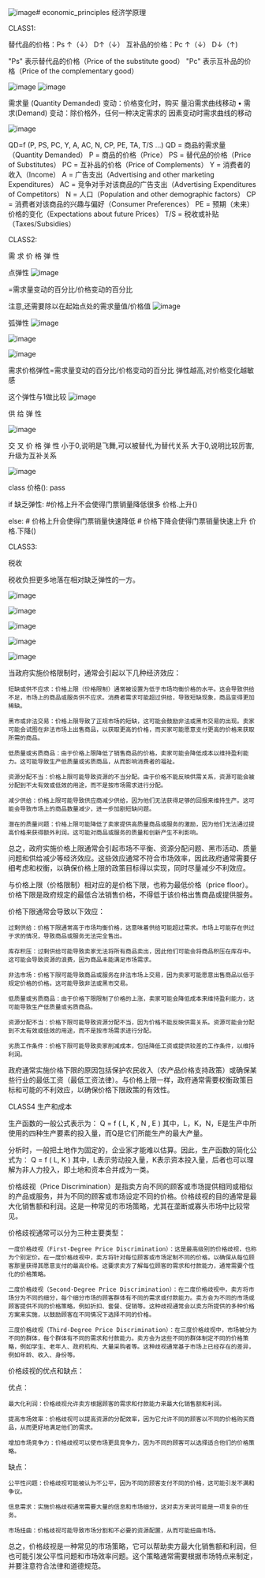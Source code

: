 ![image](https://github.com/from-import/economic_principles/assets/132730866/fc29a015-8d5c-4341-b2a5-a3c73d612f01)# economic_principles
经济学原理

CLASS1:

替代品的价格：Ps ↑（↓） D↑（↓）
互补品的价格：Pc ↑（↓） D↓（↑)

"Ps" 表示替代品的价格（Price of the substitute good）
"Pc" 表示互补品的价格（Price of the complementary good）

![image](https://github.com/from-import/economic_principles/assets/132730866/b4df4ffe-fd7a-4032-b1a9-3bab8832e6f1)
![image](https://github.com/from-import/economic_principles/assets/132730866/4bb5b3d9-1780-44aa-9f29-c5a1eafdc954)

需求量 (Quantity Demanded) 变动：价格变化时，购买
量沿需求曲线移动
• 需求(Demand) 变动：除价格外，任何一种决定需求的
因素变动时需求曲线的移动

![image](https://github.com/from-import/economic_principles/assets/132730866/de50cc48-7b00-48d1-8d56-bae012302a36)


QD=f (P, PS, PC, Y, A, AC, N, CP, PE, TA, T/S …)
    QD = 商品的需求量（Quantity Demanded）
    P = 商品的价格（Price）
    PS = 替代品的价格（Price of Substitutes）
    PC = 互补品的价格（Price of Complements）
    Y = 消费者的收入（Income）
    A = 广告支出（Advertising and other marketing Expenditures）
    AC = 竞争对手对该商品的广告支出（Advertising Expenditures of Competitors）
    N = 人口（Population and other demographic factors）
    CP = 消费者对该商品的兴趣与偏好（Consumer Preferences）
    PE = 预期（未来）价格的变化（Expectations about future Prices）
    T/S = 税收或补贴（Taxes/Subsidies）




CLASS2:

需  求  价  格  弹  性

点弹性
![image](https://github.com/from-import/economic_principles/assets/132730866/95cc3678-1765-4d5d-8ec1-f44120c7a4dc)

=需求量变动的百分比/价格变动的百分比

注意,还需要除以在起始点处的需求量值/价格值
![image](https://github.com/from-import/economic_principles/assets/132730866/6aacd084-eda3-4e64-9acc-b39798ec7bd1)



弧弹性
![image](https://github.com/from-import/economic_principles/assets/132730866/100a77c2-b732-4c76-b473-0aed931bb2f1)

![image](https://github.com/from-import/economic_principles/assets/132730866/4ed677e0-46f4-44de-a478-97cd1bde9db7)



![image](https://github.com/from-import/economic_principles/assets/132730866/44246e60-5419-465f-875f-5f231181f321)


需求价格弹性=需求量变动的百分比/价格变动的百分比
弹性越高,对价格变化越敏感

这个弹性与1做比较
![image](https://github.com/from-import/economic_principles/assets/132730866/af18f25c-a7d8-480c-9f77-beb3405dc569)




供 给 弹 性

![image](https://github.com/from-import/economic_principles/assets/132730866/d00899b2-b4b3-4b61-9014-0068c52484fd)


交 叉 价 格 弹 性
小于0,说明是飞舞,可以被替代,为替代关系
大于0,说明比较厉害,升级为互补关系



![image](https://github.com/from-import/economic_principles/assets/132730866/8152046f-7aef-4aa9-a76e-35e05483cc25)

class 价格():
    pass

if 缺乏弹性:
    #价格上升不会使得门票销量降低很多
    价格.上升()
    
else:
    # 价格上升会使得门票销量快速降低
    # 价格下降会使得门票销量快速上升
    价格.下降()





CLASS3:

税收


税收负担更多地落在相对缺乏弹性的一方。


![image](https://github.com/from-import/economic_principles/assets/132730866/94cb7f7b-69e1-4dbd-8601-d379b75087a5) 

![image](https://github.com/from-import/economic_principles/assets/132730866/c2e4f306-0a12-4a9c-8306-2bd9bf4becd1)

![image](https://github.com/from-import/economic_principles/assets/132730866/6a2f1979-73ec-4df4-936a-7e31942368e0)

![image](https://github.com/from-import/economic_principles/assets/132730866/a75e5fef-7b92-470b-9953-14accad6fcfb)

![image](https://github.com/from-import/economic_principles/assets/132730866/7a52b0b3-04c2-4e17-b87d-7d90192e303a)





当政府实施价格限制时，通常会引起以下几种经济效应：

    短缺或供不应求：价格上限（价格限制）通常被设置为低于市场均衡价格的水平。这会导致供给不足，市场上的商品或服务供不应求。消费者需求可能超过供给，导致短缺现象，商品变得更加稀缺。

    黑市或非法交易：价格上限导致了正规市场的短缺，这可能会鼓励非法或黑市交易的出现。卖家可能会试图在非法市场上出售商品，以获取更高的价格，而买家可能愿意支付更高的价格来获取所需的商品。

    低质量或劣质商品：由于价格上限降低了销售商品的价格，卖家可能会降低成本以维持盈利能力。这可能导致生产低质量或劣质商品，从而影响消费者的福祉。

    资源分配不当：价格上限可能导致资源的不当分配。由于价格不能反映供需关系，资源可能会被分配到不太有效或低效的用途，而不是按市场需求进行分配。

    减少供给：价格上限可能导致供应商减少供给，因为他们无法获得足够的回报来维持生产。这可能会导致市场上的商品数量减少，进一步加剧短缺问题。

    潜在的质量问题：价格上限可能降低了卖家提供高质量商品或服务的激励，因为他们无法通过提高价格来获得额外利润。这可能对商品或服务的质量和创新产生不利影响。

总之，政府实施价格上限通常会引起市场不平衡、资源分配问题、黑市活动、质量问题和供给减少等经济效应。这些效应通常不符合市场效率，因此政府通常需要仔细考虑和权衡，以确保价格上限的政策目标得以实现，同时尽量减少不利效应。


与价格上限（价格限制）相对应的是价格下限，也称为最低价格（price floor）。价格下限是政府规定的最低合法销售价格，不得低于该价格出售商品或提供服务。

价格下限通常会导致以下效应：

    过剩供给：价格下限通常高于市场均衡价格，这意味着供给可能超过需求。市场上可能存在供过于求的情况，导致商品或服务无法完全售出。

    库存积压：过剩供给可能导致卖家无法将所有商品卖出，因此他们可能会将商品积压在库存中。这可能会导致资源的浪费，因为商品未能满足市场需求。

    非法市场：价格下限可能导致商品或服务在非法市场上交易，因为卖家可能愿意出售商品以低于规定价格的价格。这可能导致非法或黑市交易。

    低质量或劣质商品：由于价格下限限制了价格的上涨，卖家可能会降低成本来维持盈利能力，这可能导致生产低质量或劣质商品。

    资源分配不当：价格下限可能导致资源分配不当，因为价格不能反映供需关系。资源可能会分配到不太有效或低效的用途，而不是按市场需求进行分配。

    劣质工作条件：价格下限可能导致卖家削减成本，包括降低工资或提供较差的工作条件，以维持利润。

政府通常实施价格下限的原因包括保护农民收入（农产品价格支持政策）或确保某些行业的最低工资（最低工资法律）。与价格上限一样，政府通常需要权衡政策目标和可能的不利效应，以确保价格下限政策的有效性。





CLASS4 生产和成本

生产函数的一般公式表示为：
Q = f ( L, K , N , E )
其中，L，K，N，E是生产中所使用的四种生产要素的投入量，而Q是它们所能生产的最大产量。

分析时，一般把土地作为固定的，企业家才能难以估算。因此，生产函数的简化公式为：
Q = f ( L, K )
其中，L表示劳动投入量，K表示资本投入量，后者也可以理解为非人力投入，即土地和资本合并成为一类。


价格歧视（Price Discrimination）是指卖方向不同的顾客或市场提供相同或相似的产品或服务，并为不同的顾客或市场设定不同的价格。价格歧视的目的通常是最大化销售额和利润。这是一种常见的市场策略，尤其在垄断或寡头市场中比较常见。

价格歧视通常可以分为三种主要类型：

    一度价格歧视（First-Degree Price Discrimination）：这是最高级别的价格歧视，也称为个别定价。在一度价格歧视中，卖方将针对每位顾客或市场定制不同的价格，以确保从每位顾客那里获得其愿意支付的最高价格。这要求卖方了解每位顾客的需求和付款能力，通常需要个性化的价格策略。

    二度价格歧视（Second-Degree Price Discrimination）：在二度价格歧视中，卖方将市场分为不同的细分，每个细分市场的顾客群体有不同的需求或付款能力。卖方会为不同的市场或顾客提供不同的价格策略，例如折扣、套餐、促销等。这种歧视通常会以卖方所提供的多种价格方案来实施，以鼓励顾客在不同情况下选择不同的价格。

    三度价格歧视（Third-Degree Price Discrimination）：在三度价格歧视中，市场被分为不同的群体，每个群体有不同的需求和付款能力。卖方会为这些不同的群体制定不同的价格策略，例如学生、老年人、政府机构、大量采购者等。这种歧视通常基于市场上已经存在的差异，例如年龄、收入、身份等。

价格歧视的优点和缺点：

优点：

    最大化利润：价格歧视允许卖方根据顾客的需求和付款能力来最大化销售额和利润。

    提高市场效率：价格歧视可以提高资源的分配效率，因为它允许不同的顾客以不同的价格购买商品，从而更好地满足他们的需求。

    增加市场竞争力：价格歧视可以使市场更具竞争力，因为不同的顾客可以选择适合他们的价格策略。

缺点：

    公平性问题：价格歧视可能被认为不公平，因为不同的顾客支付不同的价格，这可能引发不满和争议。

    信息需求：实施价格歧视通常需要大量的信息和市场细分，这对卖方来说可能是一项复杂的任务。

    市场扭曲：价格歧视可能导致市场分割和不必要的资源配置，从而可能扭曲市场。

总之，价格歧视是一种常见的市场策略，它可以帮助卖方最大化销售额和利润，但也可能引发公平性问题和市场效率问题。这个策略通常需要根据市场特点来制定，并要注意符合法律和道德规范。
